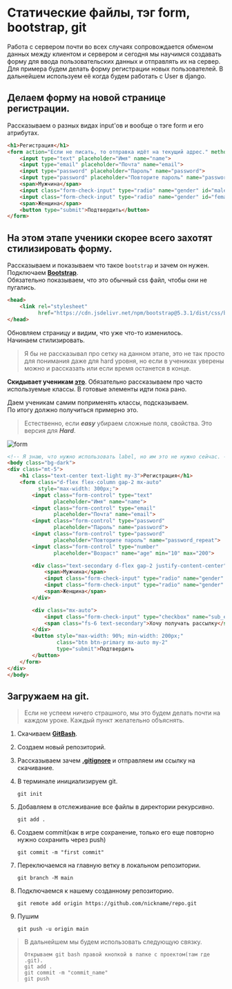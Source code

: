 # Статические файлы, тэг form, bootstrap, git
Работа с сервером почти во всех случаях сопровождается обменом данных между клиентом и сервером
и сегодня мы научимся создавать форму для ввода пользовательских данных и отправлять их на сервер.
Для примера будем делать форму регистрации новых пользователей. В дальнейшем используем её когда 
будем работать с User в django.

## Делаем форму на новой странице регистрации.
Рассказываем о разных видах input'ов и вообще о тэге form и его атрибутах.
```html
<h1>Регистрация</h1>
<form action="Если не писать, то отправка идёт на текущий адрес." method="get">
    <input type="text" placeholder="Имя" name="name">
    <input type="email" placeholder="Почта" name="email">
    <input type="password" placeholder="Пароль" name="password">
    <input type="password" placeholder="Повторите пароль" name="password_repeat">
    <span>Мужчина</span>
    <input class="form-check-input" type="radio" name="gender" id="male" value="male">
    <input class="form-check-input" type="radio" name="gender" id="female" value="female">
    <span>Женщина</span>
    <button type="submit">Подтвердить</button>
</form>
```

## На этом этапе ученики скорее всего захотят стилизировать форму.
Рассказываем и показываем что такое `bootstrap` и зачем он нужен.<br>
Подключаем **[Bootstrap](https://cdn.jsdelivr.net/npm/bootstrap@5.3.1/dist/css/bootstrap.min.css)**.<br>
Обязательно показываем, что это обычный css файл, чтобы они не пугались.
```html
<head>
    <link rel="stylesheet" 
          href="https://cdn.jsdelivr.net/npm/bootstrap@5.3.1/dist/css/bootstrap.min.css"> 
</head>
```

Обновляем страницу и видим, что уже что-то изменилось.<br>
Начинаем стилизировать.
>Я бы не рассказывал про сетку
>на данном этапе, это не так просто для понимания даже для hard уровня, но если
>в учениках уверены можно и рассказать или если время останется в конце.

**Скидывает ученикам [это](https://github.com/Artasov/itcompot-methods/blob/main/bootstrap-base.md)**.
Обязательно рассказываем про часто используемые классы.
В готовые элементы идти пока рано.

Даем ученикам самим поприменять классы, подсказываем.<br>
По итогу должно получиться примерно это.
>Естественно, если _**easy**_ убираем сложные поля, свойства. Это версия для _**Hard**_.

![form](https://raw.githubusercontent.com/Artasov/itcompot-backend-lessons/main/lesson-2/imgs/form.png)

```html
<!-- Я знаю, что нужно использовать label, но им это не нужно сейчас. -->
<body class="bg-dark">
<div class="mt-5">
    <h1 class="text-center text-light my-3">Регистрация</h1>
    <form class="d-flex flex-column gap-2 mx-auto"
          style="max-width: 300px;">
        <input class="form-control" type="text"
               placeholder="Имя" name="name">
        <input class="form-control" type="email"
               placeholder="Почта" name="email">
        <input class="form-control" type="password"
               placeholder="Пароль" name="password">
        <input class="form-control" type="password"
               placeholder="Повторите пароль" name="password_repeat">
        <input class="form-control" type="number"
               placeholder="Возраст" name="age" min="10" max="200">

        <div class="text-secondary d-flex gap-2 justify-content-center">
            <span>Мужчина</span>
            <input class="form-check-input" type="radio" name="gender" id="male" value="male">
            <input class="form-check-input" type="radio" name="gender" id="female" value="female">
            <span>Женщина</span>
        </div>

        <div class="mx-auto">
            <input class="form-check-input" type="checkbox" name="sub_email">
            <span class="fs-6 text-secondary">Хочу получать рассылку</span>
        </div>
        <button style="max-width: 90%; min-width: 200px;"
                class="btn btn-primary mx-auto my-2"
                type="submit">Подтвердить
        </button>
    </form>
</div>
</body>
```

## Загружаем на git.
> Если не успеем ничего страшного, мы это будем делать почти на каждом уроке.
> Каждый пункт желательно объяснять.
1. Скачиваем **[GitBash](https://github.com/git-for-windows/git/releases/download/v2.42.0.windows.2/Git-2.42.0.2-64-bit.exe)**.
2. Создаем новый репозиторий.
3. Рассказываем зачем **[.gitignore](https://github.com/Artasov/itcompot-methods/blob/main/.gitignore)**
и отправляем им ссылку на скачивание.
4. В терминале инициализируем git.
    
   `git init`
5. Добавляем в отслеживание все файлы в директории рекурсивно.
    
   `git add .`
6. Создаем commit(как в игре сохранение, только его еще повторно нужно сохранить через push)
    
   `git commit -m "first commit"`
7. Переключаемся на главную ветку в локальном репозитории.
    
   `git branch -M main`
8. Подключаемся к нашему созданному репозиторию.
    
   `git remote add origin https://github.com/nickname/repo.git`
9. Пушим
    
   `git push -u origin main`

>В дальнейшем мы будем использовать следующую связку.
> ```git
> Открываем git bash правой кнопкой в папке с проектом(там где .git).
> git add .
> git commit -m "commit_name"
> git push
>```
